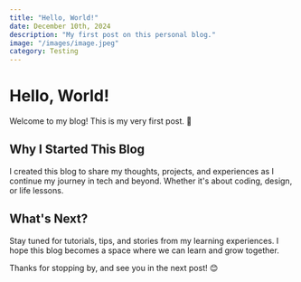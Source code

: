 ```yaml
---
title: "Hello, World!"
date: December 10th, 2024
description: "My first post on this personal blog."
image: "/images/image.jpeg"
category: Testing
---
```


# Hello, World!

Welcome to my blog! This is my very first post. 🎉

## Why I Started This Blog

I created this blog to share my thoughts, projects, and experiences as I continue my journey in tech and beyond. Whether it's about coding, design, or life lessons.

## What's Next?

Stay tuned for tutorials, tips, and stories from my learning experiences. I hope this blog becomes a space where we can learn and grow together.

Thanks for stopping by, and see you in the next post! 😊
